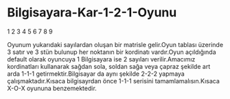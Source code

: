 # Bilgisayara-Kar-1-2-1-Oyunu

1 2 3 4 5 6 7 8 9 

Oyunum yukarıdaki sayılardan oluşan bir matrisle gelir.Oyun tablası üzerinde 3 satır ve 3 stün bulunup her noktanın bir kordinatı vardır.Oyun açıldığında default olarak oyuncuya 1 Bilgisayara ise 2 sayıları verilir.Amacımız kordinatları kullanarak sağdan sola, soldan sağa veya çapraz şekilde art arda 1-1-1 getirmektir.Bilgisayar da aynı şekilde 2-2-2 yapmaya çalışmaktadır.Kısaca bilgisayrdan önce 1-1-1 serisini tamamlamalısın.Kısaca X-O-X oyununa benzemektedir.

